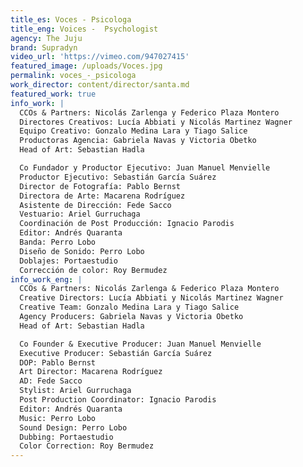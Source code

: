 ```yaml
---
title_es: Voces - Psicologa
title_eng: Voices -  Psychologist
agency: The Juju
brand: Supradyn
video_url: 'https://vimeo.com/947027415'
featured_image: /uploads/Voces.jpg
permalink: voces_-_psicologa
work_director: content/director/santa.md
featured_work: true
info_work: |
  CCOs & Partners: Nicolás Zarlenga y Federico Plaza Montero
  Directores Creativos: Lucía Abbiati y Nicolás Martinez Wagner
  Equipo Creativo: Gonzalo Medina Lara y Tiago Salice
  Productoras Agencia: Gabriela Navas y Victoria Obetko
  Head of Art: Sebastian Hadla

  Co Fundador y Productor Ejecutivo: Juan Manuel Menvielle
  Productor Ejecutivo: Sebastián García Suárez
  Director de Fotografía: Pablo Bernst
  Directora de Arte: Macarena Rodríguez
  Asistente de Dirección: Fede Sacco
  Vestuario: Ariel Gurruchaga
  Coordinación de Post Producción: Ignacio Parodis
  Editor: Andrés Quaranta
  Banda: Perro Lobo
  Diseño de Sonido: Perro Lobo
  Doblajes: Portaestudio
  Corrección de color: Roy Bermudez
info_work_eng: |
  CCOs & Partners: Nicolás Zarlenga & Federico Plaza Montero
  Creative Directors: Lucía Abbiati y Nicolás Martinez Wagner
  Creative Team: Gonzalo Medina Lara y Tiago Salice
  Agency Producers: Gabriela Navas y Victoria Obetko
  Head of Art: Sebastian Hadla

  Co Founder & Executive Producer: Juan Manuel Menvielle
  Executive Producer: Sebastián García Suárez
  DOP: Pablo Bernst
  Art Director: Macarena Rodríguez
  AD: Fede Sacco
  Stylist: Ariel Gurruchaga
  Post Production Coordinator: Ignacio Parodis
  Editor: Andrés Quaranta
  Music: Perro Lobo
  Sound Design: Perro Lobo
  Dubbing: Portaestudio
  Color Correction: Roy Bermudez
---
```


